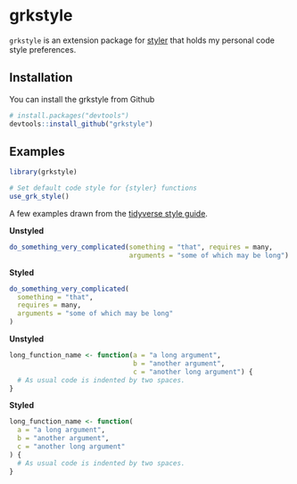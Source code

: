 
<!-- README.md is generated from README.Rmd. Please edit that file -->

# grkstyle

<!-- badges: start -->

<!-- badges: end -->

`grkstyle` is an extension package for
[styler](https://styler.r-lib.org) that holds my personal code style
preferences.

## Installation

You can install the grkstyle from Github

``` r
# install.packages("devtools")
devtools::install_github("grkstyle")
```

## Examples

``` r
library(grkstyle)

# Set default code style for {styler} functions
use_grk_style()
```

A few examples drawn from the [tidyverse style
guide](https://style.tidyverse.org).

**Unstyled**

``` r
do_something_very_complicated(something = "that", requires = many,
                              arguments = "some of which may be long")
```

**Styled**

``` r
do_something_very_complicated(
  something = "that",
  requires = many,
  arguments = "some of which may be long"
) 
```

**Unstyled**

``` r
long_function_name <- function(a = "a long argument",
                               b = "another argument",
                               c = "another long argument") {
  # As usual code is indented by two spaces.
}
```

**Styled**

``` r
long_function_name <- function(
  a = "a long argument",
  b = "another argument",
  c = "another long argument"
) {
  # As usual code is indented by two spaces.
} 
```
